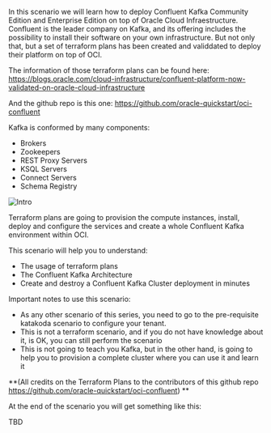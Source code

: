 In this scenario we will learn how to deploy Confluent Kafka Community Edition and Enterprise Edition on top of Oracle Cloud Infraestructure.
Confluent is the leader company on Kafka, and its offering includes the possibility to install their software on your own infrastructure. But not only that,
but a set of terraform plans has been created and validdated to deploy their platform on top of OCI.

The information of those terraform plans can be found here:
https://blogs.oracle.com/cloud-infrastructure/confluent-platform-now-validated-on-oracle-cloud-infrastructure

And the github repo is this one:
https://github.com/oracle-quickstart/oci-confluent

Kafka is conformed by many components: 
- Brokers
- Zookeepers
- REST Proxy Servers
- KSQL Servers
- Connect Servers
- Schema Registry

![Intro](/RedExpertAlliance/courses/oci-course/oci-confluent-kafka/assets/arch.jpg)

Terraform plans are going to provision the compute instances, install, deploy and configure the services and create a whole Confluent Kafka environment within OCI.


This scenario will help you to understand:

- The usage of terraform plans 
- The Confluent Kafka Architecture
- Create and destroy a Confluent Kafka Cluster deployment in minutes

Important notes to use this scenario:

- As any other scenario of this series, you need to go to the pre-requisite katakoda scenario to configure your tenant.
- This is not a terraform scenario, and if you do not have knowledge about it, is OK, you can still perform the scenario
- This is not going to teach you Kafka, but in the other hand, is going to help you to provision a complete cluster where you can use it and learn it

**(All credits on the Terraform Plans to the contributors of this github repo https://github.com/oracle-quickstart/oci-confluent) **

At the end of the scenario you will get something like this:

TBD

